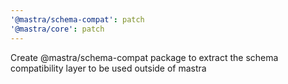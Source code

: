 ```yaml
---
'@mastra/schema-compat': patch
'@mastra/core': patch
---
```


Create @mastra/schema-compat package to extract the schema compatibility layer to be used outside of mastra
